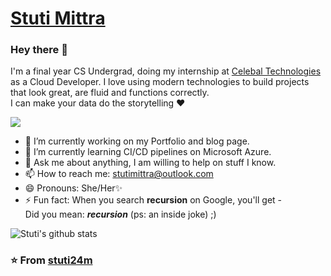 # <a href = https://stuti24m.github.io/> Stuti Mittra</a> 

### Hey there 👋
I'm a final year CS Undergrad, doing my internship at <a href ="http://celebaltech.com/" > Celebal Technologies </a>  as a Cloud Developer. I love using modern technologies to build projects that look great, are fluid and functions correctly. <br>I can make your data do the storytelling ❤</p>

![](https://komarev.com/ghpvc/?username=stuti24m&color=blue)



  - 🔭 I’m currently working on my Portfolio and blog page.
  - 🌱 I’m currently learning CI/CD pipelines on Microsoft Azure.
  - 💬 Ask me about anything, I am willing to help on stuff I know.
  - 📫 How to reach me: stutimittra@outlook.com
  - 😄 Pronouns: She/Her✨
  - ⚡ Fun fact: When you search <b>recursion</b> on Google, you'll get - <br> Did you mean: <i><b>recursion</b></i> (ps: an inside joke) ;)
  
  
  
  
  
  ![Stuti's github stats](https://github-readme-stats.vercel.app/api?username=stuti24m&show_icons=true&theme=tokyonight)
  
  

### ⭐ From <a href ="https://github.com/stuti24m" > stuti24m </a>

